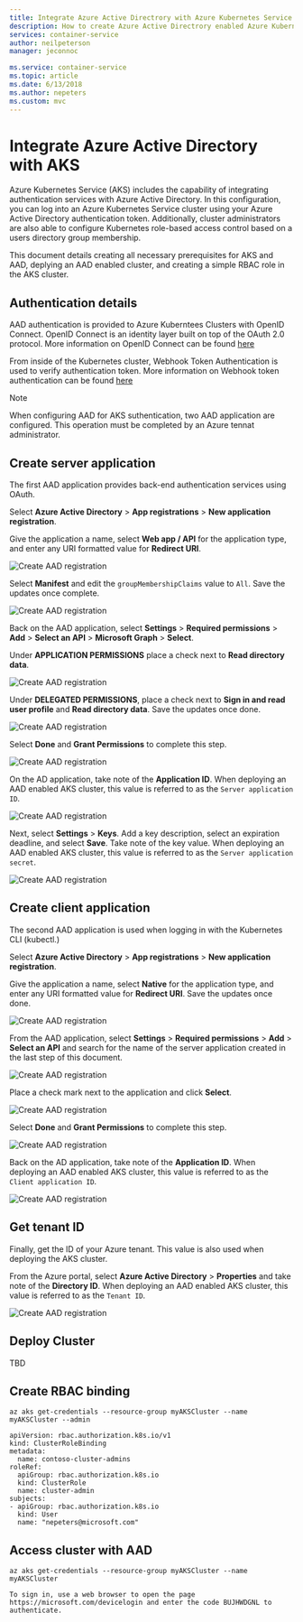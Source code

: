 ```yaml
---
title: Integrate Azure Active Directrory with Azure Kubernetes Service
description: How to create Azure Active Directrory enabled Azure Kubernetes Service clusters.
services: container-service
author: neilpeterson
manager: jeconnoc

ms.service: container-service
ms.topic: article
ms.date: 6/13/2018
ms.author: nepeters
ms.custom: mvc
---
```


# Integrate Azure Active Directory with AKS

Azure Kubernetes Service (AKS) includes the capability of integrating authentication services with Azure Active Directory. In this configuration, you can log into an Azure Kubernetes Service cluster using your Azure Active Directory authentication token. Additionally, cluster administrators are also able to configure Kubernetes role-based access control based on a users directory group membership.

This document details creating all necessary prerequisites for AKS and AAD, deplying an AAD enabled cluster, and creating a simple RBAC role in the AKS cluster.

## Authentication details

AAD authentication is provided to Azure Kuberntees Clusters with OpenID Connect. OpenID Connect is an identity layer built on top of the OAuth 2.0 protocol. More information on OpenID Connect can be found [here](https://kubernetes.io/docs/reference/access-authn-authz/authentication/#webhook-token-authentication)

From inside of the Kubernetes cluster, Webhook Token Authentication is used to verify authentication token. More information on Webhook token authentication can be found [here](https://kubernetes.io/docs/reference/access-authn-authz/authentication/#webhook-token-authentication)

> [!NOTE]
> When configuring AAD for AKS suthentication, two AAD application are configured. This operation must be completed by an Azure tennat administrator.

## Create server application

The first AAD application provides back-end authentication services using OAuth.

Select **Azure Active Directory** > **App registrations** > **New application registration**.

Give the application a name, select **Web app / API** for the application type, and enter any URI formatted value for **Redirect URI**.

![Create AAD registration](media/aad-integration/app-registration.png)

Select **Manifest** and edit the `groupMembershipClaims` value to `All`. Save the updates once complete.

![Create AAD registration](media/aad-integration/edit-manifest.png)

Back on the AAD application, select **Settings** > **Required permissions** > **Add** > **Select an API** > **Microsoft Graph** > **Select**.

Under **APPLICATION PERMISSIONS** place a check next to **Read directory data**.

![Create AAD registration](media/aad-integration/read-directory.png)

Under **DELEGATED PERMISSIONS**, place a check next to **Sign in and read user profile** and **Read directory data**. Save the updates once done.

![Create AAD registration](media/aad-integration/delegated-permissions.png)

Select **Done** and **Grant Permissions** to complete this step.

![Create AAD registration](media/aad-integration/grant-permissions.png)

On the AD application, take note of the **Application ID**. When deploying an AAD enabled AKS cluster, this value is referred to as the `Server application ID`.

![Create AAD registration](media/aad-integration/application-id.png)

Next, select **Settings** > **Keys**. Add a key description, select an expiration deadline, and select **Save**. Take note of the key value. When deploying an AAD enabled AKS cluster, this value is referred to as the `Server application secret`.

![Create AAD registration](media/aad-integration/application-key.png)

## Create client application

The second AAD application is used when logging in with the Kubernetes CLI (kubectl.)

Select **Azure Active Directory** > **App registrations** > **New application registration**.

Give the application a name, select **Native** for the application type, and enter any URI formatted value for **Redirect URI**. Save the updates once done.

![Create AAD registration](media/aad-integration/app-registration-client.png)

From the AAD application, select **Settings** > **Required permissions** > **Add** > **Select an API** and search for the name of the server application created in the last step of this document.

![Create AAD registration](media/aad-integration/select-api.png)

Place a check mark next to the application and click **Select**.

![Create AAD registration](media/aad-integration/select-server-app.png)

Select **Done** and **Grant Permissions** to complete this step.

![Create AAD registration](media/aad-integration/grant-permissions-client.png)

Back on the AD application, take note of the **Application ID**. When deploying an AAD enabled AKS cluster, this value is referred to as the `Client application ID`.

![Create AAD registration](media/aad-integration/application-id-client.png)

## Get tenant ID

Finally, get the ID of your Azure tenant. This value is also used when deploying the AKS cluster.

From the Azure portal, select **Azure Active Directory** > **Properties** and take note of the **Directory ID**. When deploying an AAD enabled AKS cluster, this value is referred to as the `Tenant ID`.

![Create AAD registration](media/aad-integration/tenant-id.png)

## Deploy Cluster

TBD

## Create RBAC binding

```
az aks get-credentials --resource-group myAKSCluster --name myAKSCluster --admin
```

```
apiVersion: rbac.authorization.k8s.io/v1
kind: ClusterRoleBinding
metadata:
  name: contoso-cluster-admins
roleRef:
  apiGroup: rbac.authorization.k8s.io
  kind: ClusterRole
  name: cluster-admin
subjects:
- apiGroup: rbac.authorization.k8s.io
  kind: User
  name: "nepeters@microsoft.com"
```

## Access cluster with AAD

```
az aks get-credentials --resource-group myAKSCluster --name myAKSCluster
```

```
To sign in, use a web browser to open the page https://microsoft.com/devicelogin and enter the code BUJHWDGNL to authenticate.
```

